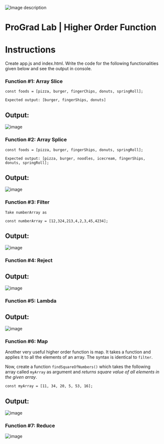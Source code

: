 ![Image description](https://i1.faceprep.in/ProGrad/face-logo-resized.png)

# ProGrad Lab | Higher Order Function

# Instructions

Create app.js and index.html. Write the code for the following functionalities given below and see the output in console.

### Function #1: Array Slice
```
const foods = [pizza, burger, fingerChips, donuts, springRoll];

Expected output: [burger, fingerShips, donuts]
```
## Output:
![image](https://user-images.githubusercontent.com/66437295/168421727-a446152d-385e-4f70-b0b6-e9d6bfd241ed.png)


### Function #2: Array Splice
```
const foods = [pizza, burger, fingerShips, donuts, springRoll];

Expected output: [pizza, burger, noodles, icecream, fingerShips, donuts, springRoll];
```
## Output:
![image](https://user-images.githubusercontent.com/66437295/168421846-fd82116d-0522-4433-8dfd-58707a388d56.png)



### Function #3: Filter
```
Take numberArray as

const numberArray = [12,324,213,4,2,3,45,4234];
```
## Output:
![image](https://user-images.githubusercontent.com/66437295/168421872-1c527c01-d40e-4dbe-bac3-1287f86a2e21.png)


### Function #4: Reject
## Output:
![image](https://user-images.githubusercontent.com/66437295/168421912-cdfa5b12-6e59-4863-8b03-f437231729bd.png)


### Function #5: Lambda

## Output:
![image](https://user-images.githubusercontent.com/66437295/168421949-465664da-1913-440f-8aeb-30acdc42593d.png)


### Function #6: Map

Another very useful higher order function is map. It takes a function and applies it to all the elements of an array.
The syntax is identical to `filter`.

Now, create a function `findSquareOfNumbers()` which takes the following array called `myArray` as argument and _returns square value of all elements in the given array_.

```
const myArray = [11, 34, 20, 5, 53, 16];
```
## Output:
![image](https://user-images.githubusercontent.com/66437295/168422036-e7768f3e-34e5-4b26-8537-f1f09b7f03b6.png)


### Function #7: Reduce
![image](https://user-images.githubusercontent.com/66437295/168422048-9111db97-99b4-41be-84b7-f2b169f3be5f.png)

